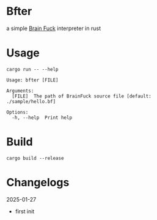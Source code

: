 # Bfter

a simple [Brain Fuck](https://brainfuck.org/) interpreter in rust

# Usage

```
cargo run -- --help

Usage: bfter [FILE]

Arguments:
  [FILE]  The path of BrainFuck source file [default: ./sample/hello.bf]

Options:
  -h, --help  Print help
```

# Build

```
cargo build --release
```

# Changelogs

2025-01-27
- first init